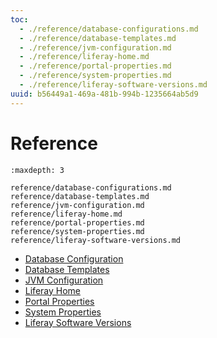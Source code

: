 ```yaml
---
toc:
  - ./reference/database-configurations.md
  - ./reference/database-templates.md
  - ./reference/jvm-configuration.md
  - ./reference/liferay-home.md
  - ./reference/portal-properties.md
  - ./reference/system-properties.md
  - ./reference/liferay-software-versions.md
uuid: b56449a1-469a-481b-994b-1235664ab5d9
---
```

# Reference

```{toctree}
:maxdepth: 3

reference/database-configurations.md
reference/database-templates.md
reference/jvm-configuration.md
reference/liferay-home.md
reference/portal-properties.md
reference/system-properties.md
reference/liferay-software-versions.md
```

* [Database Configuration](./reference/database-configurations.md)
* [Database Templates](./reference/database-templates.md)
* [JVM Configuration](./reference/jvm-configuration.md)
* [Liferay Home](./reference/liferay-home.md)
* [Portal Properties](./reference/portal-properties.md)
* [System Properties](./reference/system-properties.md)
* [Liferay Software Versions](./reference/liferay-software-versions.md)
